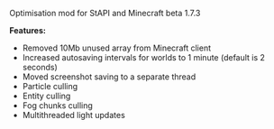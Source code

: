 Optimisation mod for StAPI and Minecraft beta 1.7.3

**Features:**
- Removed 10Mb unused array from Minecraft client
- Increased autosaving intervals for worlds to 1 minute (default is 2 seconds)
- Moved screenshot saving to a separate thread
- Particle culling
- Entity culling
- Fog chunks culling
- Multithreaded light updates